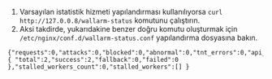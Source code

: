 1. Varsayılan istatistik hizmeti yapılandırması kullanılıyorsa `curl http://127.0.0.8/wallarm-status` komutunu çalıştırın. 
2. Aksi takdirde, yukarıdakine benzer doğru komutu oluşturmak için `/etc/nginx/conf.d/wallarm-status.conf` yapılandırma dosyasına bakın.
    
```
{"requests":0,"attacks":0,"blocked":0,"abnormal":0,"tnt_errors":0,"api_errors":0,"requests_lost":0,"segfaults":0,"memfaults":0,"softmemfaults":0,"time_detect":0,"db_id":46,"lom_id":4,"proton_instances": { "total":2,"success":2,"fallback":0,"failed":0 },"stalled_workers_count":0,"stalled_workers":[] }
```